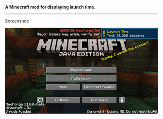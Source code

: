**A Minecraft mod for displaying launch time.**

------

Screenshot:

![screenshot_01](.\readme\screenshot_01.png)